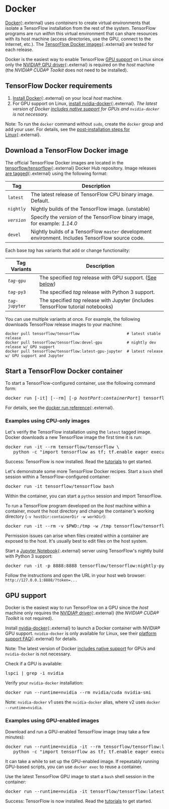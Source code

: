 # Docker

[Docker](https://docs.docker.com/install/){:.external} uses *containers* to
create virtual environments that isolate a TensorFlow installation from the rest
of the system. TensorFlow programs are run *within* this virtual environment that
can share resources with its host machine (access directories, use the GPU,
connect to the Internet, etc.). The
[TensorFlow Docker images](https://hub.docker.com/r/tensorflow/tensorflow/){:.external}
are tested for each release.

Docker is the easiest way to enable TensorFlow [GPU support](./gpu.md) on Linux since only the
[NVIDIA® GPU driver](https://github.com/NVIDIA/nvidia-docker/wiki/Frequently-Asked-Questions#how-do-i-install-the-nvidia-driver){:.external}
is required on the *host* machine (the *NVIDIA® CUDA® Toolkit* does not need to
be installed).


## TensorFlow Docker requirements

1. [Install Docker](https://docs.docker.com/install/){:.external} on
   your local *host* machine.
2. For GPU support on Linux, [install nvidia-docker](https://github.com/NVIDIA/nvidia-docker){:.external}.
   *The latest version of Docker [includes native support](https://github.com/NVIDIA/nvidia-docker/blob/master/README.md#quickstart)
   for GPUs and `nvidia-docker` is not necessary.*

Note: To run the `docker` command without `sudo`, create the `docker` group and
add your user. For details, see the
[post-installation steps for Linux](https://docs.docker.com/install/linux/linux-postinstall/){:.external}.


## Download a TensorFlow Docker image

The official TensorFlow Docker images are located in the 
[tensorflow/tensorflow](https://hub.docker.com/r/tensorflow/tensorflow/){:.external}
Docker Hub repository. Image releases [are tagged](https://hub.docker.com/r/tensorflow/tensorflow/tags/){:.external}
using the following format:

| Tag         | Description                                                                                       |
| ---         | ---                                                                                               |
| `latest`    | The latest release of TensorFlow CPU binary image. Default.                                       |
| `nightly`   | Nightly builds of the TensorFlow image. (unstable)                                                |
| *`version`* | Specify the *version* of the TensorFlow binary image, for example: *1.14.0*                       |
| `devel`     | Nightly builds of a TensorFlow `master` development environment. Includes TensorFlow source code. |

Each base *tag* has variants that add or change functionality:

| Tag Variants      | Description                                                                       |
| ---               | ---                                                                               |
| *`tag`*`-gpu`     | The specified *tag* release with GPU support. ([See below](#gpu_support))         |
| *`tag`*`-py3`     | The specified *tag* release with Python 3 support.                                |
| *`tag`*`-jupyter` | The specified *tag* release with Jupyter (includes TensorFlow tutorial notebooks) |

You can use multiple variants at once. For example, the following downloads
TensorFlow release images to your machine:

<pre class="devsite-click-to-copy prettyprint lang-bsh">
<code class="devsite-terminal">docker pull tensorflow/tensorflow                     # latest stable release</code>
<code class="devsite-terminal">docker pull tensorflow/tensorflow:devel-gpu           # nightly dev release w/ GPU support</code>
<code class="devsite-terminal">docker pull tensorflow/tensorflow:latest-gpu-jupyter  # latest release w/ GPU support and Jupyter</code>
</pre>


## Start a TensorFlow Docker container

To start a TensorFlow-configured container, use the following command form:

<pre class="devsite-terminal devsite-click-to-copy">
docker run [-it] [--rm] [-p <em>hostPort</em>:<em>containerPort</em>] tensorflow/tensorflow[:<em>tag</em>] [<em>command</em>]
</pre>

For details, see the [docker run reference](https://docs.docker.com/engine/reference/run/){:.external}.

### Examples using CPU-only images

Let's verify the TensorFlow installation using the `latest` tagged image. Docker
downloads a new TensorFlow image the first time it is run:

<pre class="devsite-terminal devsite-click-to-copy prettyprint lang-bsh">
docker run -it --rm tensorflow/tensorflow \
   python -c "import tensorflow as tf; tf.enable_eager_execution(); print(tf.reduce_sum(tf.random_normal([1000, 1000])))"
</pre>

Success: TensorFlow is now installed. Read the [tutorials](../tutorials) to get started.

Let's demonstrate some more TensorFlow Docker recipes. Start a `bash` shell
session within a TensorFlow-configured container:

<pre class="devsite-terminal devsite-click-to-copy">
docker run -it tensorflow/tensorflow bash
</pre>

Within the container, you can start a `python` session and import TensorFlow.

To run a TensorFlow program developed on the *host* machine within a container,
mount the host directory and change the container's working directory
(`-v hostDir:containerDir -w workDir`):

<pre class="devsite-terminal devsite-click-to-copy prettyprint lang-bsh">
docker run -it --rm -v $PWD:/tmp -w /tmp tensorflow/tensorflow python ./script.py
</pre>

Permission issues can arise when files created within a container are exposed to
the host. It's usually best to edit files on the host system.

Start a [Jupyter Notebook](https://jupyter.org/){:.external} server using
TensorFlow's nightly build with Python 3 support:

<pre class="devsite-terminal devsite-click-to-copy">
docker run -it -p 8888:8888 tensorflow/tensorflow:nightly-py3-jupyter
</pre>

Follow the instructions and open the URL in your host web browser:
`http://127.0.0.1:8888/?token=...`


## GPU support

Docker is the easiest way to run TensorFlow on a GPU since the *host* machine
only requires the [NVIDIA® driver](https://github.com/NVIDIA/nvidia-docker/wiki/Frequently-Asked-Questions#how-do-i-install-the-nvidia-driver){:.external}
(the *NVIDIA® CUDA® Toolkit* is not required).

Install [nvidia-docker](https://github.com/NVIDIA/nvidia-docker){:.external} to
launch a Docker container with NVIDIA® GPU support. `nvidia-docker` is only
available for Linux, see their
[platform support FAQ](https://github.com/NVIDIA/nvidia-docker/wiki/Frequently-Asked-Questions#platform-support){:.external}
for details.

Note: The latest version of Docker [includes native support](https://github.com/NVIDIA/nvidia-docker/blob/master/README.md#quickstart)
for GPUs and `nvidia-docker` is not necessary.

Check if a GPU is available:

<pre class="devsite-terminal devsite-click-to-copy">
lspci | grep -i nvidia
</pre>

Verify your `nvidia-docker` installation:

<pre class="devsite-terminal devsite-click-to-copy">
docker run --runtime=nvidia --rm nvidia/cuda nvidia-smi
</pre>

Note: `nvidia-docker` v1 uses the `nvidia-docker` alias, where v2 uses `docker --runtime=nvidia`.

### Examples using GPU-enabled images

Download and run a GPU-enabled TensorFlow image (may take a few minutes):

<pre class="devsite-terminal devsite-click-to-copy prettyprint lang-bsh">
docker run --runtime=nvidia -it --rm tensorflow/tensorflow:latest-gpu \
   python -c "import tensorflow as tf; tf.enable_eager_execution(); print(tf.reduce_sum(tf.random_normal([1000, 1000])))"
</pre>

It can take a while to set up the GPU-enabled image. If repeatably running
GPU-based scripts, you can use `docker exec` to reuse a container.

Use the latest TensorFlow GPU image to start a `bash` shell session in the container:

<pre class="devsite-terminal devsite-click-to-copy">
docker run --runtime=nvidia -it tensorflow/tensorflow:latest-gpu bash
</pre>

Success: TensorFlow is now installed. Read the [tutorials](../tutorials) to get started.
